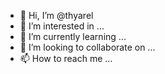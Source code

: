 - 👋 Hi, I’m @thyarel
- 👀 I’m interested in ...
- 🌱 I’m currently learning ...
- 💞️ I’m looking to collaborate on ...
- 📫 How to reach me ...

<!---
thyarel/thyarel is a ✨ special ✨ repository because its `README.md` (this file) appears on your GitHub profile.
You can click the Preview link to take a look at your changes.
--->

